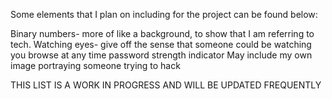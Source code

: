 Some elements that I plan on including for the project can be found below:



Binary numbers- more of like a background, to show that I am referring to tech.
Watching eyes- give off the sense that someone could be watching you browse at any time
password strength indicator
May include my own image portraying someone trying to hack







THIS LIST IS A WORK IN PROGRESS AND WILL BE UPDATED FREQUENTLY
